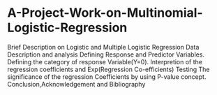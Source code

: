 # A-Project-Work-on-Multinomial-Logistic-Regression
Brief Description on Logistic and Multiple Logistic Regression
Data Description and analysis
Defining Response and Predictor Variables.
Defining the category of response Variable(Y=0).
Interpretion of the regression coefficients and Exp(Regression Co-efficients)
Testing The significance of the regression Coefficients by using P-value concept.
Conclusion,Acknowledgement and Bibliography 

